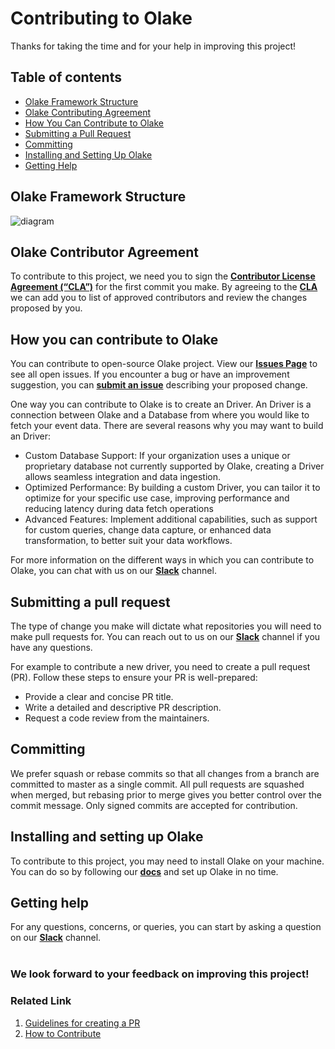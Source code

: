 # Contributing to Olake

Thanks for taking the time and for your help in improving this project!

## Table of contents
- [Olake Framework Structure](#olake-framework-structure)
- [Olake Contributing Agreement](#olake-contributor-agreement)
- [How You Can Contribute to Olake](#how-you-can-contribute-to-olake)
- [Submitting a Pull Request](#submitting-a-pull-request)
- [Committing](#committing)
- [Installing and Setting Up Olake](#installing-and-setting-up-olake)
- [Getting Help](#getting-help)

## Olake Framework Structure
![diagram](/.github/assets/Olake.jpg)

## Olake Contributor Agreement

To contribute to this project, we need you to sign the [**Contributor License Agreement (“CLA”)**][CLA] for the first commit you make. By agreeing to the [**CLA**][CLA]
we can add you to list of approved contributors and review the changes proposed by you.

## How you can contribute to Olake

You can contribute to open-source Olake project. View our [**Issues Page**](https://github.com/datazip-inc/olake/issues) to see all open issues. If you encounter a bug or have an improvement suggestion, you can [**submit an issue**](https://github.com/datazip-inc/olake/issues/new) describing your proposed change.

One way you can contribute to Olake is to create an Driver. An Driver is a connection between Olake and a Database from where you would like to fetch your event data. There are several reasons why you may want to build an Driver:

- Custom Database Support: If your organization uses a unique or proprietary database not currently supported by Olake, creating a Driver allows seamless integration and data ingestion.
- Optimized Performance: By building a custom Driver, you can tailor it to optimize for your specific use case, improving performance and reducing latency during data fetch operations
- Advanced Features: Implement additional capabilities, such as support for custom queries, change data capture, or enhanced data transformation, to better suit your data workflows.

For more information on the different ways in which you can contribute to Olake, you can chat with us on our [**Slack**](https://join.slack.com/t/getolake/shared_invite/zt-2usyz3i6r-8I8c9MtfcQUINQbR7vNtCQ) channel.


## Submitting a pull request

The type of change you make will dictate what repositories you will need to make pull requests for. You can reach out to us on our [**Slack**](https://join.slack.com/t/getolake/shared_invite/zt-2usyz3i6r-8I8c9MtfcQUINQbR7vNtCQ/) channel if you have any questions.

For example to contribute a new driver, you need to create a pull request (PR). Follow these steps to ensure your PR is well-prepared:
- Provide a clear and concise PR title.
- Write a detailed and descriptive PR description.
- Request a code review from the maintainers.

## Committing

We prefer squash or rebase commits so that all changes from a branch are committed to master as a single commit. All pull requests are squashed when merged, but rebasing prior to merge gives you better control over the commit message. Only signed commits are accepted for contribution.

## Installing and setting up Olake

To contribute to this project, you may need to install Olake on your machine. You can do so by following our [**docs**](https://olake.io/docs) and set up Olake in no time.

## Getting help

For any questions, concerns, or queries, you can start by asking a question on our [**Slack**](https://join.slack.com/t/getolake/shared_invite/zt-2usyz3i6r-8I8c9MtfcQUINQbR7vNtCQ) channel.
<br><br>

### We look forward to your feedback on improving this project!

### Related Link
1. [Guidelines for creating a PR](https://olake.io/docs/community/issues-and-prs)
2. [How to Contribute](https://olake.io/docs/community/contributing)


<!----variables---->

[CLA]: https://docs.google.com/forms/d/e/1FAIpQLSdze2q6gn81fmbIp2bW5cIpAXcpv7Y5OQjQyXflNvoYWiO4OQ/viewform

